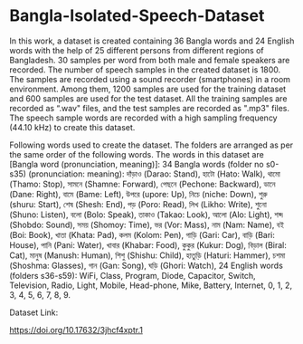 # Bangla-Isolated-Speech-Dataset
In this work, a dataset is created containing 36 Bangla words and 24 English words with the help of 25 different persons from different regions of Bangladesh. 30 samples per word from both male and female speakers are recorded. The number of speech samples in the created dataset is 1800. The samples are recorded using a sound recorder (smartphones) in a room environment. Among them, 1200 samples are used for the training dataset and 600 samples are used for the test dataset. All the training samples are recorded as “.wav" files, and the test samples are recorded as ".mp3" files. The speech sample words are recorded with a high sampling frequency (44.10 kHz) to create this dataset.

Following words used to create the dataset. The folders are arranged as per the same order of the following words. The words in this dataset are [Bangla word (pronunciation, meaning)]:
34 Bangla words (folder no s0-s35) (pronunciation: meaning):
দাঁড়াও (Darao: Stand), হাটো (Hato: Walk), থামো (Thamo: Stop), সামনে (Shamne: Forward), পেছনে (Pechone: Backward), ডানে (Dane: Right), বামে (Bame: Left), উপরে (upore: Up), নিচে (niche: Down), শুরু (shuru: Start), শেষ (Shesh: End), পড় (Poro: Read), লিখ (Likho: Write), শুনো (Shuno: Listen), বলো (Bolo: Speak), তাকাও (Takao: Look), আলো (Alo: Light), শব্দ (Shobdo: Sound), সময় (Shomoy: Time), ভর (Vor: Mass), নাম (Nam: Name), বই (Boi: Book), খাতা (Khata: Pad), কলম (Kolom: Pen), গাড়ি (Gari: Car), বাড়ি (Bari: House), পানি (Pani: Water), খাবার (Khabar: Food), কুকুর (Kukur: Dog), বিড়াল (Biral: Cat), মানুষ (Manush: Human), শিশু (Shishu: Child), হাতুড়ি (Haturi: Hammer), চশমা (Shoshma: Glasses), গান (Gan: Song), ঘড়ি (Ghori: Watch), 
24 English words (folders s36-s59):
 WiFi, Class, Program, Diode, Capacitor, Switch, Television, Radio, Light, Mobile, Head-phone, Mike, Battery, Internet, 0, 1, 2, 3, 4, 5, 6, 7, 8, 9. 

Dataset Link: 

https://doi.org/10.17632/3jhcf4xptr.1

